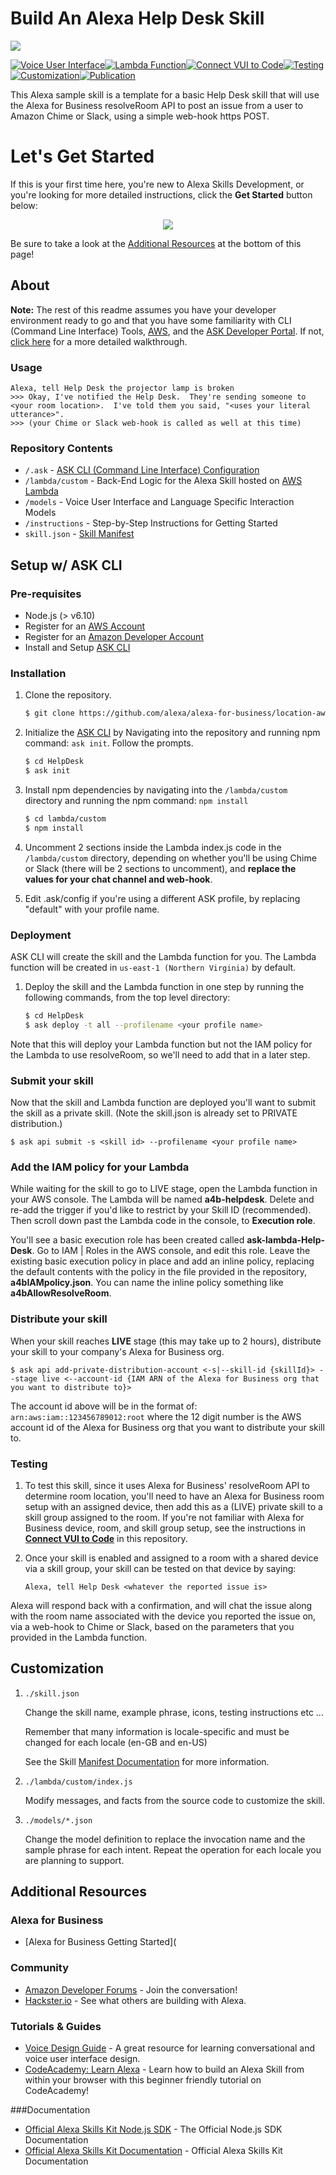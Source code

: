 # Build An Alexa Help Desk Skill
<img src="https://m.media-amazon.com/images/G/01/mobile-apps/dex/alexa/alexa-skills-kit/tutorials/quiz-game/header._TTH_.png" />

[![Voice User Interface](https://m.media-amazon.com/images/G/01/mobile-apps/dex/alexa/alexa-skills-kit/tutorials/navigation/1-off._TTH_.png)](./instructions/1-voice-user-interface.md)[![Lambda Function](https://m.media-amazon.com/images/G/01/mobile-apps/dex/alexa/alexa-skills-kit/tutorials/navigation/2-off._TTH_.png)](./instructions/2-lambda-function.md)[![Connect VUI to Code](https://m.media-amazon.com/images/G/01/mobile-apps/dex/alexa/alexa-skills-kit/tutorials/navigation/3-off._TTH_.png)](./instructions/3-connect-vui-to-code.md)[![Testing](https://m.media-amazon.com/images/G/01/mobile-apps/dex/alexa/alexa-skills-kit/tutorials/navigation/4-off._TTH_.png)](./instructions/4-testing.md)[![Customization](https://m.media-amazon.com/images/G/01/mobile-apps/dex/alexa/alexa-skills-kit/tutorials/navigation/5-off._TTH_.png)](./instructions/5-customization.md)[![Publication](https://m.media-amazon.com/images/G/01/mobile-apps/dex/alexa/alexa-skills-kit/tutorials/navigation/6-off._TTH_.png)](./instructions/6-publication.md)

This Alexa sample skill is a template for a basic Help Desk skill that will use the Alexa for Business resolveRoom API to post an issue from a user to Amazon Chime or Slack, using a simple web-hook https POST.  

# Let's Get Started
If this is your first time here, you're new to Alexa Skills Development, or you're looking for more detailed instructions, click the **Get Started** button below:

<p align='center'>
<a href='./instructions/0-intro.md'><img src='https://camo.githubusercontent.com/db9b9ce26327ad3bac57ec4daf0961a382d75790/68747470733a2f2f6d2e6d656469612d616d617a6f6e2e636f6d2f696d616765732f472f30312f6d6f62696c652d617070732f6465782f616c6578612f616c6578612d736b696c6c732d6b69742f7475746f7269616c732f67656e6572616c2f627574746f6e732f627574746f6e5f6765745f737461727465642e5f5454485f2e706e67'></a>
</p>


Be sure to take a look at the [Additional Resources](#additional-resources) at the bottom of this page!


## About
**Note:** The rest of this readme assumes you have your developer environment ready to go and that you have some familiarity with CLI (Command Line Interface) Tools, [AWS](https://aws.amazon.com/), and the [ASK Developer Portal](https://developer.amazon.com/alexa-skills-kit). If not, [click here](./instructions/0-intro.md) for a more detailed walkthrough.



### Usage

```text
Alexa, tell Help Desk the projector lamp is broken
>>> Okay, I've notified the Help Desk.  They're sending someone to <your room location>.  I've told them you said, "<uses your literal utterance>".
>>> (your Chime or Slack web-hook is called as well at this time)
```

### Repository Contents
* `/.ask`	- [ASK CLI (Command Line Interface) Configuration](https://developer.amazon.com/docs/smapi/ask-cli-intro.html)	 
* `/lambda/custom` - Back-End Logic for the Alexa Skill hosted on [AWS Lambda](https://aws.amazon.com/lambda/)
* `/models` - Voice User Interface and Language Specific Interaction Models
* `/instructions` - Step-by-Step Instructions for Getting Started
* `skill.json`	- [Skill Manifest](https://developer.amazon.com/docs/smapi/skill-manifest.html)

## Setup w/ ASK CLI

### Pre-requisites

* Node.js (> v6.10)
* Register for an [AWS Account](https://aws.amazon.com/)
* Register for an [Amazon Developer Account](https://developer.amazon.com/)
* Install and Setup [ASK CLI](https://developer.amazon.com/docs/smapi/quick-start-alexa-skills-kit-command-line-interface.html)

### Installation
1. Clone the repository.

	```bash
	$ git clone https://github.com/alexa/alexa-for-business/location-aware
	```

2. Initialize the [ASK CLI](https://developer.amazon.com/docs/smapi/quick-start-alexa-skills-kit-command-line-interface.html) by Navigating into the repository and running npm command: `ask init`. Follow the prompts.

	```bash
	$ cd HelpDesk
	$ ask init
	```

3. Install npm dependencies by navigating into the `/lambda/custom` directory and running the npm command: `npm install`

	```bash
	$ cd lambda/custom
	$ npm install
	```
4. Uncomment 2 sections inside the Lambda index.js code in the `/lambda/custom` directory, depending on whether you'll be using Chime or Slack (there will be 2 sections to uncomment), and **replace the values for your chat channel and web-hook**.

5. Edit .ask/config if you're using a different ASK profile, by replacing "default" with your profile name.

### Deployment

ASK CLI will create the skill and the Lambda function for you. The Lambda function will be created in ```us-east-1 (Northern Virginia)``` by default.

1. Deploy the skill and the Lambda function in one step by running the following commands, from the top level directory:

	```bash
	$ cd HelpDesk
	$ ask deploy -t all --profilename <your profile name>
	```
 Note that this will deploy your Lambda function but not the IAM policy for the Lambda to use resolveRoom, so we'll need to add that in a later step.
 
### Submit your skill
Now that the skill and Lambda function are deployed you'll want to submit the skill as a private skill.  (Note the skill.json is already set to PRIVATE distribution.)

    $ ask api submit -s <skill id> --profilename <your profile name>

### Add the IAM policy for your Lambda
While waiting for the skill to go to LIVE stage, open the Lambda function in your AWS console.  The Lambda will be named **a4b-helpdesk**.  Delete and re-add the trigger if you'd like to restrict by your Skill ID (recommended).  Then scroll down past the Lambda code in the console, to **Execution role**.  

 You'll see a basic execution role has been created called **ask-lambda-Help-Desk**.  Go to IAM | Roles in the AWS console, and edit this role.  Leave the existing basic execution policy in place and add an inline policy, replacing the default contents with the policy in the file provided in the repository, **a4bIAMpolicy.json**.  You can name the inline policy something like **a4bAllowResolveRoom**.

### Distribute your skill
When your skill reaches **LIVE** stage (this may take up to 2 hours), distribute your skill to your company's Alexa for Business org.

	$ ask api add-private-distribution-account <-s|--skill-id {skillId}> --stage live <--account-id {IAM ARN of the Alexa for Business org that you want to distribute to}>

The account id above will be in the format of: ```arn:aws:iam::123456789012:root``` where the 12 digit number is the AWS account id of the Alexa for Business org that you want to distribute your skill to.

### Testing

1. To test this skill, since it uses Alexa for Business' resolveRoom API to determine room location, you'll need to have an Alexa for Business room setup with an assigned device, then add this as a (LIVE) private skill to a skill group assigned to the room.  If you're not familiar with Alexa for Business device, room, and skill group setup, see the instructions in [**Connect VUI to Code**](instructions/3-connect-vui-to-code.md) in this repository.

2. Once your skill is enabled and assigned to a room with a shared device via a skill group, your skill can be tested on that device by saying:

	```text
	Alexa, tell Help Desk <whatever the reported issue is>
	```

 Alexa will respond back with a confirmation, and will chat the issue along with the room name associated with the device you reported the issue on, via a web-hook to Chime or Slack, based on the parameters that you provided in the Lambda function.

## Customization

1. ```./skill.json```

   Change the skill name, example phrase, icons, testing instructions etc ...

   Remember that many information is locale-specific and must be changed for each locale (en-GB and en-US)

   See the Skill [Manifest Documentation](https://developer.amazon.com/docs/smapi/skill-manifest.html) for more information.

2. ```./lambda/custom/index.js```

   Modify messages, and facts from the source code to customize the skill.

3. ```./models/*.json```

	Change the model definition to replace the invocation name and the sample phrase for each intent.  Repeat the operation for each locale you are planning to support.

## Additional Resources

### Alexa for Business
* [Alexa for Business Getting Started](
### Community
* [Amazon Developer Forums](https://forums.developer.amazon.com/spaces/165/index.html) - Join the conversation!
* [Hackster.io](https://www.hackster.io/amazon-alexa) - See what others are building with Alexa.

### Tutorials & Guides
* [Voice Design Guide](https://developer.amazon.com/designing-for-voice/) - A great resource for learning conversational and voice user interface design.
* [CodeAcademy: Learn Alexa](https://www.codecademy.com/learn/learn-alexa) - Learn how to build an Alexa Skill from within your browser with this beginner friendly tutorial on CodeAcademy!

###Documentation
* [Official Alexa Skills Kit Node.js SDK](https://www.npmjs.com/package/alexa-sdk) - The Official Node.js SDK Documentation
*  [Official Alexa Skills Kit Documentation](https://developer.amazon.com/docs/ask-overviews/build-skills-with-the-alexa-skills-kit.html) - Official Alexa Skills Kit Documentation

<img height="1" width="1" src="https://www.facebook.com/tr?id=1847448698846169&ev=PageView&noscript=1"/>
